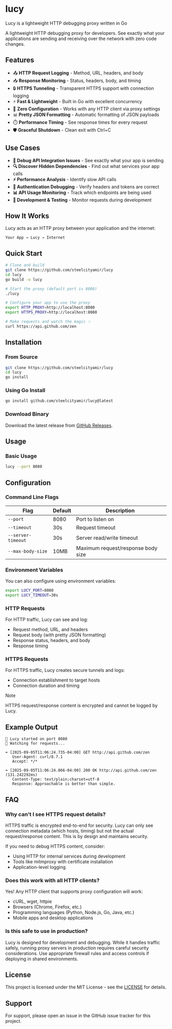 # lucy
Lucy is a lightweight HTTP debugging proxy written in Go

A lightweight HTTP debugging proxy for developers. See exactly what your applications are sending and receiving over the network with zero code changes.

## Features

- 📤 **HTTP Request Logging** - Method, URL, headers, and body
- 📥 **Response Monitoring** - Status, headers, body, and timing
- 🔒 **HTTPS Tunneling** - Transparent HTTPS support with connection logging
- ⚡ **Fast & Lightweight** - Built in Go with excellent concurrency
- 🎯 **Zero Configuration** - Works with any HTTP client via proxy settings
- 📊 **Pretty JSON Formatting** - Automatic formatting of JSON payloads
- ⏱️ **Performance Timing** - See response times for every request
- 🛡️ **Graceful Shutdown** - Clean exit with Ctrl+C

## Use Cases

- **🐛 Debug API Integration Issues** - See exactly what your app is sending
- **🔍 Discover Hidden Dependencies** - Find out what services your app calls
- **⚡ Performance Analysis** - Identify slow API calls
- **🔐 Authentication Debugging** - Verify headers and tokens are correct
- **📊 API Usage Monitoring** - Track which endpoints are being used
- **🧪 Development & Testing** - Monitor requests during development

## How It Works

Lucy acts as an HTTP proxy between your application and the internet:

```
Your App → Lucy → Internet
```

## Quick Start

```bash
# Clone and build
git clone https://github.com/steelcityamir/lucy
cd lucy
go build -o lucy

# Start the proxy (default port is 8080)
./lucy

# Configure your app to use the proxy
export HTTP_PROXY=http://localhost:8080
export HTTPS_PROXY=http://localhost:8080

# Make requests and watch the magic ✨
curl https://api.github.com/zen
```

## Installation

### From Source
```bash
git clone https://github.com/steelcityamir/lucy
cd lucy
go install
```

### Using Go Install
```bash
go install github.com/steelcityamir/lucy@latest
```

### Download Binary
Download the latest release from [GitHub Releases](https://github.com/steelcityamir/lucy/releases).

## Usage

### Basic Usage
```bash
lucy --port 8080
```

## Configuration

### Command Line Flags

| Flag | Default | Description |
|------|---------|-------------|
| `--port` | 8080 | Port to listen on |
| `--timeout` | 30s | Request timeout |
| `--server-timeout` | 30s | Server read/write timeout |
| `--max-body-size` | 10MB | Maximum request/response body size |

### Environment Variables
You can also configure using environment variables:
```bash
export LUCY_PORT=8080
export LUCY_TIMEOUT=30s
```


### HTTP Requests
For HTTP traffic, Lucy can see and log:
- Request method, URL, and headers
- Request body (with pretty JSON formatting)
- Response status, headers, and body
- Response timing

### HTTPS Requests
For HTTPS traffic, Lucy creates secure tunnels and logs:
- Connection establishment to target hosts
- Connection duration and timing

> [!NOTE]
> HTTPS request/response content is encrypted and cannot be logged by Lucy.

## Example Output

```
🚀 Lucy started on port 8080
👀 Watching for requests...

➡️ [2025-09-05T11:06:24.735-04:00] GET http://api.github.com/zen
   User-Agent: curl/8.7.1
   Accept: */*

⬅️ [2025-09-05T11:06:24.866-04:00] 200 OK http://api.github.com/zen (131.242292ms)
   Content-Type: text/plain;charset=utf-8
   Response: Approachable is better than simple.
```

## FAQ

### Why can't I see HTTPS request details?

HTTPS traffic is encrypted end-to-end for security. Lucy can only see connection metadata (which hosts, timing) but not the actual request/response content. This is by design and maintains security.

If you need to debug HTTPS content, consider:
- Using HTTP for internal services during development
- Tools like mitmproxy with certificate installation
- Application-level logging

### Does this work with all HTTP clients?

Yes! Any HTTP client that supports proxy configuration will work:
- cURL, wget, httpie
- Browsers (Chrome, Firefox, etc.)
- Programming languages (Python, Node.js, Go, Java, etc.)
- Mobile apps and desktop applications

### Is this safe to use in production?

Lucy is designed for development and debugging. While it handles traffic safely, running proxy servers in production requires careful security considerations. Use appropriate firewall rules and access controls if deploying in shared environments.

## License

This project is licensed under the MIT License - see the [LICENSE](LICENSE) for details.

## Support

For support, please open an issue in the GitHub issue tracker for this project.